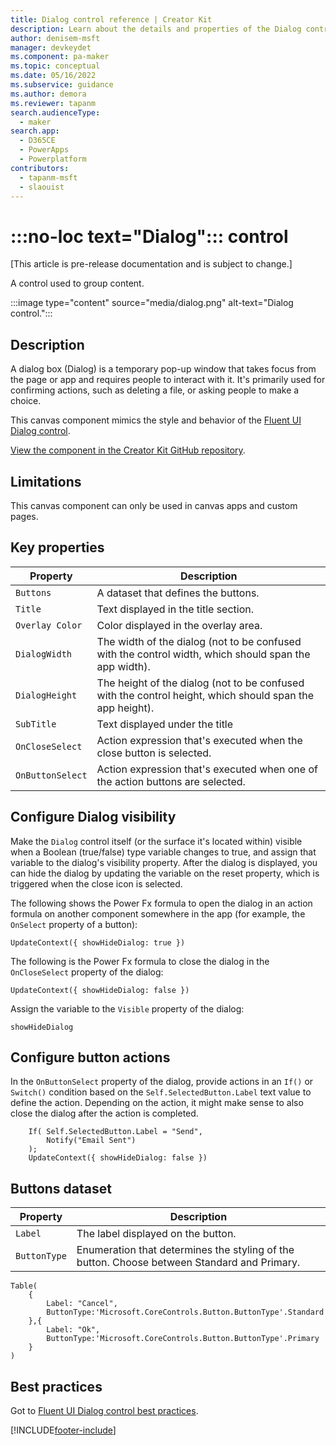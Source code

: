 ```yaml
---
title: Dialog control reference | Creator Kit
description: Learn about the details and properties of the Dialog control in the Creator Kit.
author: denisem-msft
manager: devkeydet
ms.component: pa-maker
ms.topic: conceptual
ms.date: 05/16/2022
ms.subservice: guidance
ms.author: demora
ms.reviewer: tapanm
search.audienceType: 
  - maker
search.app: 
  - D365CE
  - PowerApps
  - Powerplatform
contributors:
  - tapanm-msft
  - slaouist
---
```

# :::no-loc text="Dialog"::: control

[This article is pre-release documentation and is subject to change.]

A control used to group content.

:::image type="content" source="media/dialog.png" alt-text="Dialog control.":::

## Description

A dialog box (Dialog) is a temporary pop-up window that takes focus from the page or app and requires people to interact with it. It's primarily used for confirming actions, such as deleting a file, or asking people to make a choice.

This canvas component mimics the style and behavior of the [Fluent UI Dialog control](https://developer.microsoft.com/fluentui#/controls/web/Dialog).

[View the component in the Creator Kit GitHub repository](https://github.com/microsoft/powercat-creator-kit/tree/main/CreatorKitCore/SolutionPackage/CanvasApps/cat_powercatcomponentlibrary_0be3a_DocumentUri_msapp_src).

## Limitations

This canvas component can only be used in canvas apps and custom pages.

## Key properties

| Property | Description |
| -------- | ----------- |
| `Buttons` | A dataset that defines the buttons. |
| `Title` | Text displayed in the title section. |
| `Overlay Color` | Color displayed in the overlay area. |
| `DialogWidth` | The width of the dialog (not to be confused with the control width, which should span the app width). |
| `DialogHeight` | The height of the dialog (not to be confused with the control height, which should span the app height). |
| `SubTitle` | Text displayed under the title |
| `OnCloseSelect` | Action expression that's executed when the close button is selected. |
| `OnButtonSelect` | Action expression that's executed when one of the action buttons are selected. |

## Configure Dialog visibility

Make the `Dialog` control itself (or the surface it's located within) visible when a Boolean (true/false) type variable changes to true, and assign that variable to the dialog's visibility property. After the dialog is displayed, you can hide the dialog by updating the variable on the reset property, which is triggered when the close icon is selected.

The following shows the Power Fx formula to open the dialog in an action formula on another component somewhere in the app (for example, the `OnSelect` property of a button):

```powerapps-dot
UpdateContext({ showHideDialog: true })
```

The following is the Power Fx formula to close the dialog in the `OnCloseSelect` property of the dialog:

```powerapps-dot
UpdateContext({ showHideDialog: false })
```

Assign the variable to the `Visible` property of the dialog:

```powerapps-dot
showHideDialog
```

## Configure button actions

In the `OnButtonSelect` property of the dialog, provide actions in an `If()` or `Switch()` condition based on the `Self.SelectedButton.Label` text value to define the action. Depending on the action, it might make sense to also close the dialog after the action is completed.

```powerapps-dot
    If( Self.SelectedButton.Label = "Send", 
        Notify("Email Sent")
    );
    UpdateContext({ showHideDialog: false })
```

## Buttons dataset

| Property | Description |
| -------- | ----------- |
| `Label` | The label displayed on the button. |
| `ButtonType` | Enumeration that determines the styling of the button. Choose between Standard and Primary.|

```powerapps-dot
Table(
    {
        Label: "Cancel", 
        ButtonType:'Microsoft.CoreControls.Button.ButtonType'.Standard 
    },{
        Label: "Ok", 
        ButtonType:'Microsoft.CoreControls.Button.ButtonType'.Primary
    }
)
```

## Best practices

Got to [Fluent UI Dialog control best practices](https://developer.microsoft.com/fluentui#/controls/web/Dialog).

[!INCLUDE[footer-include](../../includes/footer-banner.md)]

